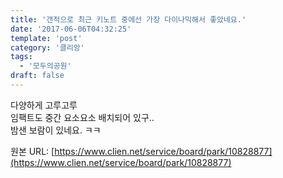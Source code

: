 ```yaml
---
title: '갠적으로 최근 키노트 중에선 가장 다이나믹해서 좋았네요.'
date: '2017-06-06T04:32:25'
template: 'post'
category: '클리앙'
tags: 
  - '모두의공원'
draft: false
---
```


다양하게 고루고루  
임팩트도 중간 요소요소 배치되어 있구..  
밤샌 보람이 있네요. ㅋㅋ

원본 URL: [https://www.clien.net/service/board/park/10828877](https://www.clien.net/service/board/park/10828877)